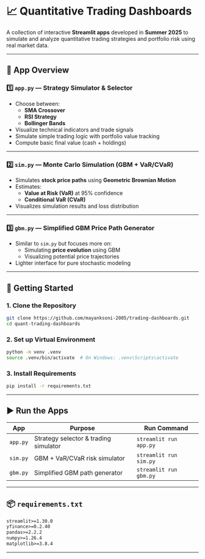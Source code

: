 # 📈 Quantitative Trading Dashboards

A collection of interactive **Streamlit apps** developed in **Summer 2025** to simulate and analyze quantitative trading strategies and portfolio risk using real market data.

---

## 🧠 App Overview

### 1️⃣ `app.py` — **Strategy Simulator & Selector**
- Choose between:
  - **SMA Crossover**
  - **RSI Strategy**
  - **Bollinger Bands**
- Visualize technical indicators and trade signals
- Simulate simple trading logic with portfolio value tracking
- Compute basic final value (cash + holdings)

---

### 2️⃣ `sim.py` — **Monte Carlo Simulation (GBM + VaR/CVaR)**
- Simulates **stock price paths** using **Geometric Brownian Motion**
- Estimates:
  - **Value at Risk (VaR)** at 95% confidence
  - **Conditional VaR (CVaR)**
- Visualizes simulation results and loss distribution

---

### 3️⃣ `gbm.py` — **Simplified GBM Price Path Generator**
- Similar to `sim.py` but focuses more on:
  - Simulating **price evolution** using GBM
  - Visualizing potential price trajectories
- Lighter interface for pure stochastic modeling

---

## 🚀 Getting Started

### 1. Clone the Repository
```bash
git clone https://github.com/mayanksoni-2005/trading-dashboards.git
cd quant-trading-dashboards
```

### 2. Set up Virtual Environment
```bash
python -m venv .venv
source .venv/bin/activate  # On Windows: .venv\Scripts\activate
```

### 3. Install Requirements
```bash
pip install -r requirements.txt
```

---

## ▶️ Run the Apps

| App | Purpose | Run Command |
|-----|---------|-------------|
| `app.py` | Strategy selector & trading simulator | `streamlit run app.py` |
| `sim.py` | GBM + VaR/CVaR risk simulator | `streamlit run sim.py` |
| `gbm.py` | Simplified GBM path generator | `streamlit run gbm.py` |

---

## 📦 `requirements.txt`

```txt
streamlit>=1.30.0
yfinance>=0.2.40
pandas>=2.2.2
numpy>=1.26.4
matplotlib>=3.8.4
```

---
